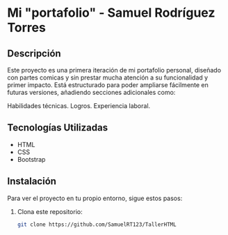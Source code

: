# Mi "portafolio" - Samuel Rodríguez Torres

## Descripción
Este proyecto es una primera iteración de mi portafolio personal, diseñado con partes comicas y sin prestar mucha atención a su funcionalidad y primer impacto. Está estructurado para poder ampliarse fácilmente en futuras versiones, añadiendo secciones adicionales como:

Habilidades técnicas.
Logros.
Experiencia laboral.
## Tecnologías Utilizadas
- HTML
- CSS
- Bootstrap

## Instalación
Para ver el proyecto en tu propio entorno, sigue estos pasos:

1. Clona este repositorio:
   ```bash
   git clone https://github.com/SamuelRT123/TallerHTML
